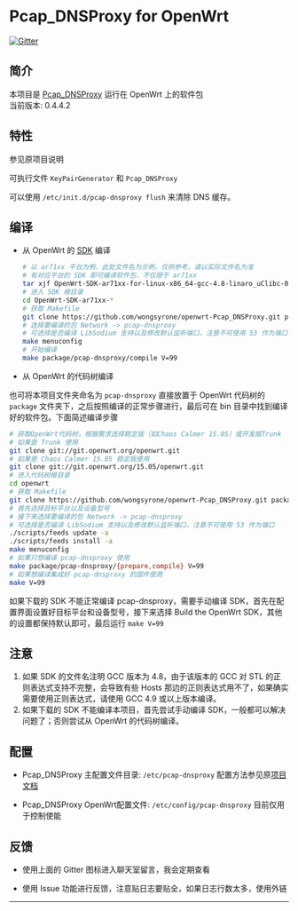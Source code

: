 Pcap_DNSProxy for OpenWrt
===

[![Gitter](https://badges.gitter.im/Join%20Chat.svg)](https://gitter.im/wongsyrone/openwrt-Pcap_DNSProxy?utm_source=badge&utm_medium=badge&utm_campaign=pr-badge)

简介
---

 本项目是 [Pcap_DNSProxy][1] 运行在 OpenWrt 上的软件包  
 当前版本: 0.4.4.2  

特性
---

 参见原项目说明  

 可执行文件 `KeyPairGenerator` 和 `Pcap_DNSProxy`  

 可以使用 `/etc/init.d/pcap-dnsproxy flush` 来清除 DNS 缓存。  

编译
---

 - 从 OpenWrt 的 [SDK][S] 编译

   ```bash
   # 以 ar71xx 平台为例，此处文件名为示例，仅供参考，请以实际文件名为准
   # 有对应平台的 SDK 即可编译软件包，不仅限于 ar71xx
   tar xjf OpenWrt-SDK-ar71xx-for-linux-x86_64-gcc-4.8-linaro_uClibc-0.9.33.2.tar.bz2
   # 进入 SDK 根目录
   cd OpenWrt-SDK-ar71xx-*
   # 获取 Makefile
   git clone https://github.com/wongsyrone/openwrt-Pcap_DNSProxy.git package/pcap-dnsproxy
   # 选择要编译的包 Network -> pcap-dnsproxy
   # 可选择是否编译 LibSodium 支持以及修改默认监听端口，注意不可使用 53 作为端口
   make menuconfig
   # 开始编译
   make package/pcap-dnsproxy/compile V=99
   ```

 - 从 OpenWrt 的代码树编译

 也可将本项目文件夹命名为 `pcap-dnsproxy` 直接放置于 OpenWrt 代码树的 `package` 文件夹下，之后按照编译的正常步骤进行，最后可在 bin 目录中找到编译好的软件包。下面简述编译步骤

   ```bash
   # 获取OpenWrt代码树，根据需求选择稳定版（如Chaos Calmer 15.05）或开发版Trunk
   # 如果是 Trunk 使用
   git clone git://git.openwrt.org/openwrt.git
   # 如果是 Chaos Calmer 15.05 稳定版使用
   git clone git://git.openwrt.org/15.05/openwrt.git
   # 进入代码树根目录
   cd openwrt
   # 获取 Makefile
   git clone https://github.com/wongsyrone/openwrt-Pcap_DNSProxy.git package/pcap-dnsproxy
   # 首先选择目标平台以及设备型号
   # 接下来选择要编译的包 Network -> pcap-dnsproxy
   # 可选择是否编译 LibSodium 支持以及修改默认监听端口，注意不可使用 53 作为端口
   ./scripts/feeds update -a
   ./scripts/feeds install -a
   make menuconfig
   # 如果只想编译 pcap-dnsproxy 使用
   make package/pcap-dnsproxy/{prepare,compile} V=99
   # 如果想编译集成好 pcap-dnsproxy 的固件使用
   make V=99
   ```

 如果下载的 SDK 不能正常编译 pcap-dnsproxy，需要手动编译 SDK，首先在配置界面设置好目标平台和设备型号，接下来选择 Build the OpenWrt SDK，其他的设置都保持默认即可，最后运行 `make V=99`

注意
---

 1. 如果 SDK 的文件名注明 GCC 版本为 4.8，由于该版本的 GCC 对 STL 的正则表达式支持不完整，会导致有些 Hosts 那边的正则表达式用不了，如果确实需要使用正则表达式，请使用 GCC 4.9 或以上版本编译。  
 2. 如果下载的 SDK 不能编译本项目，首先尝试手动编译 SDK，一般都可以解决问题了；否则尝试从 OpenWrt 的代码树编译。  

配置
---

 - Pcap_DNSProxy 主配置文件目录: `/etc/pcap-dnsproxy` 配置方法参见原[项目文档][2]  

 - Pcap_DNSProxy OpenWrt配置文件: `/etc/config/pcap-dnsproxy`  目前仅用于控制使能  

反馈
---

 - 使用上面的 Gitter 图标进入聊天室留言，我会定期查看

 - 使用 Issue 功能进行反馈，注意贴日志要贴全，如果日志行数太多，使用外链

----------


  [1]: https://github.com/chengr28/Pcap_DNSProxy
  [2]: https://github.com/chengr28/Pcap_DNSProxy/tree/master/Documents
  [S]: http://wiki.openwrt.org/doc/howto/obtain.firmware.sdk
